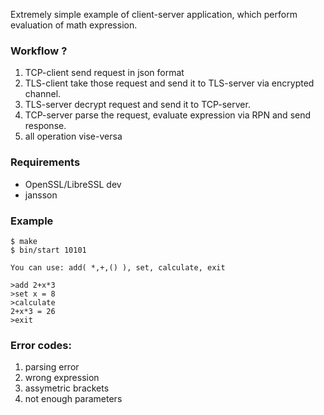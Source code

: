 Extremely simple example of client-server application, which perform evaluation of math expression.

### Workflow ?
1. TCP-client send request in json format 
2. TLS-client take those request and send it to TLS-server via encrypted channel.
3. TLS-server decrypt request and send it to TCP-server.
4. TCP-server parse the request, evaluate expression via RPN and send response.
5. all operation vise-versa

### Requirements
- OpenSSL/LibreSSL dev
- jansson

### Example

```console
$ make
$ bin/start 10101

You can use: add( *,+,() ), set, calculate, exit

>add 2+x*3
>set x = 8
>calculate
2+x*3 = 26
>exit
```

### Error codes:
1. parsing error  
2. wrong expression  
3. assymetric brackets  
4. not enough parameters  
